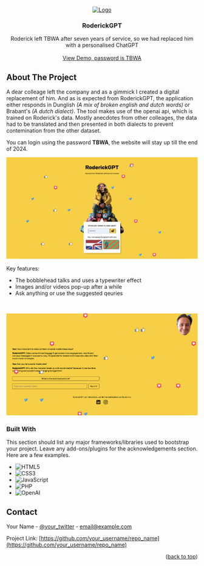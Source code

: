 <!-- Improved compatibility of back to top link: See: https://github.com/othneildrew/Best-README-Template/pull/73 -->
<a name="readme-top"></a>
<!--
<!-- PROJECT LOGO -->
<br />
<div align="center">
  <a href="https://github.com/othneildrew/Best-README-Template">
    <img src="images/logo.png" alt="Logo" width="80" height="80">
  </a>

  <h3 align="center">RoderickGPT</h3>

  <p align="center">
    Roderick left TBWA after seven years of service, so we had replaced him with a personalised ChatGPT
    <br />
    <br>
    <a href="https://roderickGPT">View Demo, password is TBWA</a>
  </p>
</div>



<!-- ABOUT THE PROJECT -->
## About The Project

A dear colleage left the company and as a gimmick I created a digital replacement of him. And as is expected from RoderickGPT, the application either responds in Dunglish <i>(A mix of broken english and dutch words)</i> or Brabant's <i>(A dutch dialect)</i>. The tool makes use of the openai api, which is trained on Roderick's data. Mostly anecdotes from other colleages, the data had to be translated and then presented in both dialects to prevent contemination from the other dataset. 

You can login using the password <b>TBWA</b>, the website will stay up till the end of 2024.

![Product Name Screen Shot 1](images/Screenshot%202024-03-31%20at%2008.25.17.png)

Key features:
* The bobblehead talks and uses a typewriter effect
* Images and/or videos pop-up after a while
* Ask anything or use the suggested qeuries

<br>

![Product Name Screen Shot 2](images/Screenshot%202024-03-31%20at%2008.26.11.png)



### Built With

This section should list any major frameworks/libraries used to bootstrap your project. Leave any add-ons/plugins for the acknowledgements section. Here are a few examples.

* ![HTML5](https://img.shields.io/badge/HTML5-E34F26?style=for-the-badge&logo=html5&logoColor=white)
* ![CSS3](https://img.shields.io/badge/CSS3-1572B6?style=for-the-badge&logo=css3&logoColor=white)
* ![JavaScript](https://img.shields.io/badge/JavaScript-F7DF1E?style=for-the-badge&logo=javascript&logoColor=black)
* ![PHP](https://img.shields.io/badge/PHP-777BB4?style=for-the-badge&logo=php&logoColor=white)
* ![OpenAI](https://img.shields.io/badge/OpenAI-000000?style=for-the-badge&logo=openai&logoColor=white)



<!-- CONTACT -->
## Contact

Your Name - [@your_twitter](https://twitter.com/your_username) - email@example.com

Project Link: [https://github.com/your_username/repo_name](https://github.com/your_username/repo_name)

<p align="right">(<a href="#readme-top">back to top</a>)</p>


<!-- MARKDOWN LINKS & IMAGES -->
<!-- https://www.markdownguide.org/basic-syntax/#reference-style-links -->
